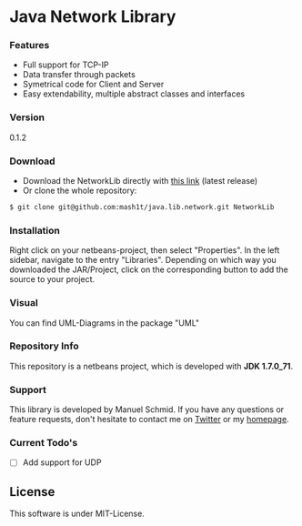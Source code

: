 # Java Network Library

### Features
- Full support for TCP-IP
- Data transfer through packets
- Symetrical code for Client and Server
- Easy extendability, multiple abstract classes and interfaces

### Version
0.1.2

### Download
- Download the NetworkLib directly with [this link] (latest release)
- Or clone the whole repository:
```sh
$ git clone git@github.com:mash1t/java.lib.network.git NetworkLib
```

### Installation
Right click on your netbeans-project, then select "Properties". In the left sidebar, navigate to the entry "Libraries". Depending on which way you downloaded the JAR/Project, click on the corresponding button to add the source to your project.

### Visual
You can find UML-Diagrams in the package "UML"

### Repository Info
This repository is a netbeans project, which is developed with **JDK 1.7.0_71**.

### Support
This library is developed by Manuel Schmid.
If you have any questions or feature requests, don't hesitate to contact me on [Twitter] or my [homepage].

### Current Todo's

 - [ ] Add support for UDP

License
----
This software is under MIT-License.

[this link]:https://github.com/mash1t/java.lib.network/raw/0.1.1/NetworkLib/dist/NetworkLib.jar
[homepage]:http://mash1t.de/
[Twitter]:https://twitter.com/mash1t